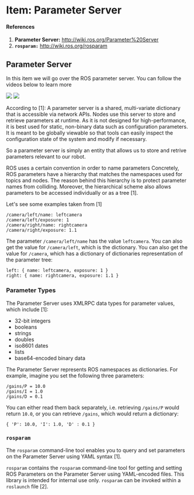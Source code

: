 # Item: Parameter Server

#### References

1. **Parameter Server:** http://wiki.ros.org/Parameter%20Server
2. **```rosparam:```** http://wiki.ros.org/rosparam

## Parameter Server

In this item we will go over the ROS parameter server. You can follow the videos below to learn more

[![](http://img.youtube.com/vi/zSYZD7lnT3E/0.jpg)](https://www.youtube.com/watch?v=zSYZD7lnT3E "[ROS in 5 mins] 012 - What is ROS Parameter Server?")
[![](http://img.youtube.com/vi/m9FjgacE2OY/0.jpg)](https://www.youtube.com/watch?v=m9FjgacE2OY "[ROS in 5 mins] 053 - How to load params on the Parameter Server")


According to [1]: A parameter server is a shared, multi-variate dictionary that is accessible via network APIs. 
Nodes use this server to store and retrieve parameters at runtime. 
As it is not designed for high-performance, it is best used for static, non-binary data such as configuration parameters. 
It is meant to be globally viewable so that tools  can easily inspect the configuration state of the system and modify if necessary. 


So  a parameter server is simply an entity that allows us to store and retrive 
parameters relevant to our robot.

ROS uses a certain convention in order to name parameters 
Concretely, ROS parameters have a hierarchy that matches the namespaces used for 
topics and nodes. The reason behind this hierarchy is to protect parameter names 
from colliding. Moreover, the hierarchical scheme also allows parameters to 
be accessed individually or as a tree [1]. 

Let's see some examples taken from [1]

```
/camera/left/name: leftcamera
/camera/left/exposure: 1
/camera/right/name: rightcamera
/camera/right/exposure: 1.1

```

The parameter ```/camera/left/name``` has the value ```leftcamera```. 
You can also get the value for ```/camera/left```, which is the dictionary. 
You can also get the value for ```/camera```, which has a 
dictionary of dictionaries representation of the parameter tree:  

```
left: { name: leftcamera, exposure: 1 }
right: { name: rightcamera, exposure: 1.1 }

```

### Parameter Types

The Parameter Server uses XMLRPC data types for parameter values, which include [1]:

- 32-bit integers
- booleans
- strings
- doubles
- iso8601 dates
- lists
- base64-encoded binary data 

The Parameter Server represents ROS namespaces as dictionaries. 
For example, imagine you set the following three parameters: 

```
/gains/P = 10.0
/gains/I = 1.0
/gains/D = 0.1

```

You can either read them back separately, i.e. 
retrieving ```/gains/P``` would return ```10.0```, or you can retrieve 
```/gains```, which would return a dictionary: 

```
{ 'P': 10.0, 'I': 1.0, 'D' : 0.1 }
```

### ```rosparam```

The ```rosparam``` command-line tool enables you to query and set parameters on the Parameter Server using YAML syntax [1].

```rosparam``` contains the ```rosparam``` command-line tool for getting and setting ROS Parameters on the Parameter Server using YAML-encoded files. 
 This library is intended for internal use only. ```rosparam``` can be invoked within a ```roslaunch``` file [2].

